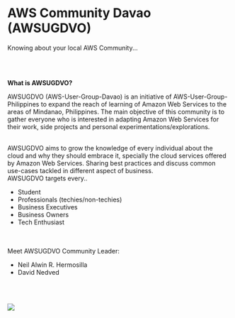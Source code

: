 # AWS Community Davao (AWSUGDVO)

Knowing about your local AWS Community...

<br>
<br>

**What is AWSUGDVO?**
<br>


AWSUGDVO (AWS-User-Group-Davao) is an initiative of AWS-User-Group-Philippines to expand the reach of learning of Amazon Web Services to the areas of Mindanao, Philippines. The main objective of this community is to gather everyone who is interested in adapting Amazon Web Services for their work, side projects and personal experimentations/explorations.

<br>
AWSUGDVO aims to grow the knowledge of every individual about the cloud and why they should embrace it, specially the cloud services offered by Amazon Web Services. Sharing best practices and discuss common use-cases tackled in different aspect of business.

<br>
AWSUGDVO targets every..

- Student
- Professionals (techies/non-techies)
- Business Executives
- Business Owners
- Tech Enthusiast

<br>
<br>
Meet AWSUGDVO Community Leader:

- Neil Alwin R. Hermosilla
- David Nedved

<br>
<br>

![](https://d1.awsstatic.com/logos/aws/PB_AWS_logo_RGB.jpg)
